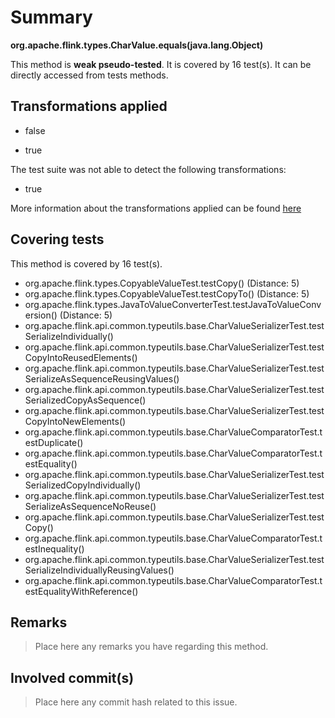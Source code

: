 # Summary
**org.apache.flink.types.CharValue.equals(java.lang.Object)**

This method is **weak pseudo-tested**.
It is covered by 16 test(s). It can be directly accessed from tests methods.


## Transformations applied

- false

- true


The test suite was not able to detect the following transformations:
 * true 


More information about the transformations applied can be found [here](https://github.com/STAMP-project/pitest-descartes)

## Covering tests
This method is covered by 16 test(s).
* org.apache.flink.types.CopyableValueTest.testCopy() (Distance: 5)
* org.apache.flink.types.CopyableValueTest.testCopyTo() (Distance: 5)
* org.apache.flink.types.JavaToValueConverterTest.testJavaToValueConversion() (Distance: 5)
* org.apache.flink.api.common.typeutils.base.CharValueSerializerTest.testSerializeIndividually()
* org.apache.flink.api.common.typeutils.base.CharValueSerializerTest.testCopyIntoReusedElements()
* org.apache.flink.api.common.typeutils.base.CharValueSerializerTest.testSerializeAsSequenceReusingValues()
* org.apache.flink.api.common.typeutils.base.CharValueSerializerTest.testSerializedCopyAsSequence()
* org.apache.flink.api.common.typeutils.base.CharValueSerializerTest.testCopyIntoNewElements()
* org.apache.flink.api.common.typeutils.base.CharValueComparatorTest.testDuplicate()
* org.apache.flink.api.common.typeutils.base.CharValueComparatorTest.testEquality()
* org.apache.flink.api.common.typeutils.base.CharValueSerializerTest.testSerializedCopyIndividually()
* org.apache.flink.api.common.typeutils.base.CharValueSerializerTest.testSerializeAsSequenceNoReuse()
* org.apache.flink.api.common.typeutils.base.CharValueSerializerTest.testCopy()
* org.apache.flink.api.common.typeutils.base.CharValueComparatorTest.testInequality()
* org.apache.flink.api.common.typeutils.base.CharValueSerializerTest.testSerializeIndividuallyReusingValues()
* org.apache.flink.api.common.typeutils.base.CharValueComparatorTest.testEqualityWithReference()


## Remarks
> Place here any remarks you have regarding this method.

## Involved commit(s)

> Place here any commit hash related to this issue.

